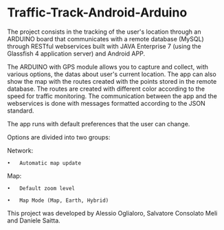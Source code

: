 Traffic-Track-Android-Arduino
=============================

The project consists in the tracking of the user's location through an ARDUINO board that communicates with a remote database (MySQL) through RESTful webservices built with JAVA Enterprise 7 (using the Glassfish 4 application server) and Android APP. 

The ARDUINO with GPS module allows you to capture and collect, with various options, the datas about user's current location. 
The app can also show the map with the routes created with the points stored in the remote database. The routes are created with different color according to the speed for traffic monitoring. The communication between the app and the webservices is done with messages formatted according to the JSON standard.  

The app runs with default preferences that the user can change. 

Options are divided into two groups: 

Network: 

	•	Automatic map update 

Map: 

	•	Default zoom level

	•	Map Mode (Map, Earth, Hybrid)

This project was developed by Alessio Oglialoro, Salvatore Consolato Meli and Daniele Saitta.
 
